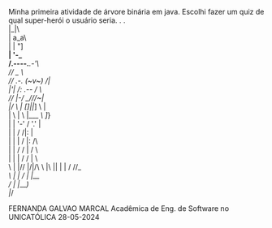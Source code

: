 Minha primeira atividade de árvore binária em java.
Escolhi fazer um quiz de qual super-herói o usuário seria.
             .  .          
             |\_|\         
             | a_a\        
             | | "]        
         ____| '-\___      
        /.----.___.-'\     
       //        _    \    
      //   .-. (~v~) /|    
     |'|  /\:  .--  / \    
    // |-/  \_/____/\/~|   
   |/  \ |  []_|_|_] \ |   
   | \  | \ |___   _\ ]_}  
   | |  '-' /   '.'  |     
   | |     /    /|:  |     
   | |     |   / |:  /\    
   | |     /  /  |  /  \   
   | |    |  /  /  |    \  
   \ |    |/\/  |/|/\    \ 
    \|\ |\|  |  | / /\/\__\
     \ \| | /   | |__      
          / |   |____)     
          |_/           
          
FERNANDA GALVAO MARCAL
Acadêmica de Eng. de Software no UNICATÓLICA
28-05-2024
